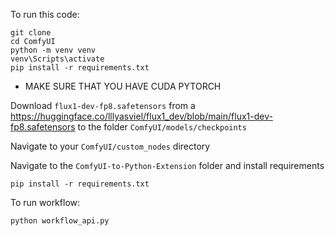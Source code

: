 To run this code:
```
git clone
cd ComfyUI
python -m venv venv
venv\Scripts\activate
pip install -r requirements.txt
```
- MAKE SURE THAT YOU HAVE CUDA PYTORCH

Download ```flux1-dev-fp8.safetensors``` from a https://huggingface.co/lllyasviel/flux1_dev/blob/main/flux1-dev-fp8.safetensors to the folder ```ComfyUI/models/checkpoints```

Navigate to your ```ComfyUI/custom_nodes``` directory

Navigate to the ```ComfyUI-to-Python-Extension``` folder and install requirements

```
pip install -r requirements.txt
```

To run workflow:
```
python workflow_api.py
```
